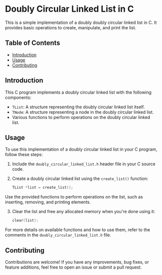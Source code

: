 # Doubly Circular Linked List in C

This is a simple implementation of a doubly doubly circular linked list in C. It provides basic operations to create, manipulate, and print the list.

## Table of Contents

- [Introduction](#introduction)
- [Usage](#usage)
- [Contributing](#contributing)

## Introduction

This C program implements a doubly circular linked list with the following components:

- `TList`: A structure representing the doubly circular linked list itself.
- `TNode`: A structure representing a node in the doubly circular linked list.
- Various functions to perform operations on the doubly circular linked list.

## Usage

To use this implementation of a doubly circular linked list in your C program, follow these steps:

1. Include the `doubly_circular_linked_list.h` header file in your C source code.

2. Create a doubly circular linked list using the `create_list()` function:

   ```c
   TList *list = create_list();
Use the provided functions to perform operations on the list, such as inserting, removing, and printing elements.

3. Clear the list and free any allocated memory when you're done using it:

   ```c
   clear(list);
   ```

For more details on available functions and how to use them, refer to the comments in the `doubly_circular_linked_list.h` file.

## Contributing
Contributions are welcome! If you have any improvements, bug fixes, or feature additions, feel free to open an issue or submit a pull request.

